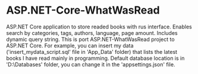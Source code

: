 # ASP.NET-Core-WhatWasRead
ASP.NET Core application to store readed books with rus interface. Enables search by categories, tags, authors, language, page amount. Includes dynamic query string. 
This is port ASP.NET-WhatWasRead project to ASP.NET Core.
For example, you can insert my data ('insert_mydata_script.sql' file in 'App_Data' folder) that lists the latest books I have read mainly in programming. 
Default database location is in 'D:\Databases' folder, you can change it in the 'appsettings.json' file.
